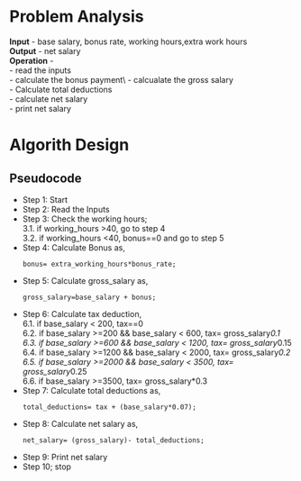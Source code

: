 # Problem Analysis
**Input** - base salary, bonus rate, working hours,extra work hours\
**Output** - net salary\
**Operation** - \
          - read the inputs\
          - calculate the bonus payment\ 
          - calcualate the gross salary\
          - Calculate total deductions\
          - calculate net salary\
          - print net salary
# Algorith Design
## Pseudocode
+ Step 1: Start
+ Step 2: Read the Inputs
+ Step 3: Check the working hours;\
      3.1. if working_hours >40, go to step 4\
      3.2. if working_hours <40, bonus==0 and go to step 5
+ Step 4: Calculate Bonus as,
     ```
     bonus= extra_working_hours*bonus_rate;
     ```
+ Step 5: Calculate gross_salary as,
  ```
  gross_salary=base_salary + bonus;
  ```
+ Step 6: Calculate tax deduction,\
     6.1. if base_salary < 200, tax==0\
     6.2. if base_salary >=200 && base_salary < 600,  tax= gross_salary*0.1\
     6.3. if base_salary >=600 && base_salary < 1200,  tax= gross_salary*0.15\
     6.4. if base_salary >=1200 && base_salary < 2000,  tax= gross_salary*0.2\
     6.5. if base_salary >=2000 && base_salary < 3500,  tax= gross_salary*0.25\
     6.6. if base_salary >=3500,  tax= gross_salary*0.3
+ Step 7: Calculate total deductions as,
  ```
  total_deductions= tax + (base_salary*0.07);
  ```
+ Step 8: Calculate net salary as,
  ```
  net_salary= (gross_salary)- total_deductions;
  ```
+ Step 9: Print net salary
+ Step 10; stop


  


  
